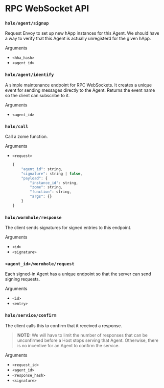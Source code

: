 
# RPC WebSocket API

### `holo/agent/signup`
Request Envoy to set up new hApp instances for this Agent.  We should have a way to verify that this
Agent is actually unregisterd for the given hApp.

Arguments
- `<hha_hash>`
- `<agent_id>`

### `holo/agent/identify`
A simple maintenance endpoint for RPC WebSockets.  It creates a unique event for sending messages
directly to the Agent.  Returns the event name so the client can subscribe to it.

Arguments
- `<agent_id>`

### `holo/call`
Call a zome function.

Arguments
- `<request>`
  ```javascript
  {
      "agent_id": string,
      "signature": string | false,
      "payload": {
          "instance_id": string,
          "zome": string,
          "function": string,
          "args": {}
      }
  }
  ```

### `holo/wormhole/response`
The client sends signatures for signed entries to this endpoint.

Arguments
- `<id>`
- `<signature>`

### `<agent_id>/wormhole/request`
Each signed-in Agent has a unique endpoint so that the server can send signing requests.

Arguments
- `<id>`
- `<entry>`

### `holo/service/confirm`
The client calls this to confirm that it received a response.

> **NOTE:** We will have to limit the number of responses that can be unconfirmed before a Host
> stops serving that Agent.  Otherwise, there is no incentive for an Agent to confirm the service.

Arguments
- `<request_id>`
- `<agent_id>`
- `<response_hash>`
- `<signature>`

